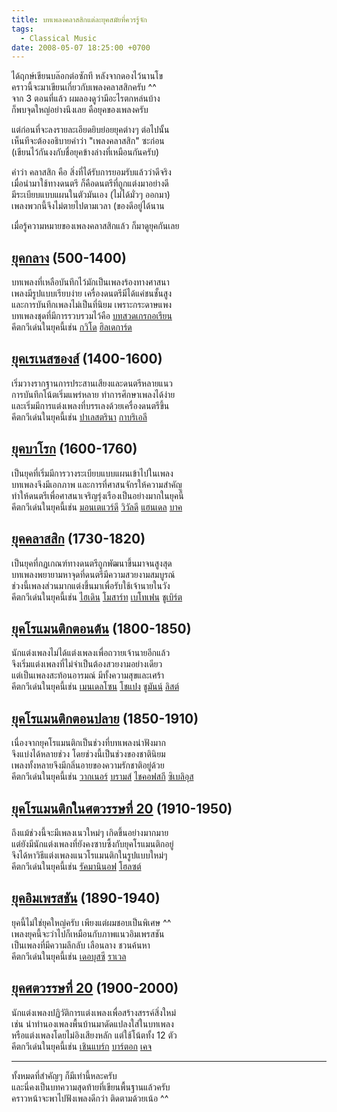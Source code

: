```yaml
---
title: บทเพลงคลาสสิกแต่ละยุคสมัยที่ควรรู้จัก
tags:
  - Classical Music
date: 2008-05-07 18:25:00 +0700
---
```


ได้ฤกษ์เขียนบล๊อกต่อซักที หลังจากดองไว้นานโข  
คราวนี้จะมาเขียนเกี่ยวกับเพลงคลาสสิกครับ ^^  
จาก 3 ตอนที่แล้ว ผมลองดูว่ามีอะไรตกหล่นบ้าง  
ก็พบจุดใหญ่อย่างนึงเลย คือยุคของเพลงครับ

แต่ก่อนที่จะลงรายละเอียดยิบย่อยยุคต่างๆ ต่อไปนั้น  
เห็นทีจะต้องอธิบายคำว่า "เพลงคลาสสิก" ซะก่อน  
(เขียนไว้กันงงกับชื่อยุคข้างล่างที่เหมือนกันครับ)

คำว่า คลาสสิก คือ สิ่งที่ได้รับการยอมรับแล้วว่าดีจริง  
เมื่อนำมาใช้ทางดนตรี ก็คือดนตรีที่ถูกแต่งมาอย่างดี  
มีระเบียบแบบแผนในตัวมันเอง (ไม่ได้มั่วๆ ออกมา)  
เพลงพวกนี้จึงไม่ตายไปตามเวลา (ของดีอยู่ได้นาน

เมื่อรู้ความหมายของเพลงคลาสสิกแล้ว ก็มาดูยุคกันเลย


## [ยุคกลาง][medieval] (500-1400)

บทเพลงที่เหลือบันทึกไว้มักเป็นเพลงร้องทางศาสนา  
เพลงมีรูปแบบเรียบง่าย เครื่องดนตรีมีได้แค่ชนชั้นสูง  
และการบันทึกเพลงไม่เป็นที่นิยม เพราะกระดาษแพง  
บทเพลงชุดที่มีการรวบรวมไว้คือ [บทสวดเกรกอเรียน][gregorian chant]  
คีตกวีเด่นในยุคนี้เช่น [กวิโด][Guido] [ฮิลเดการ์ด][Hildegard]


## [ยุคเรเนสซองส์][renaissance] (1400-1600)

เริ่มวางรากฐานการประสานเสียงและดนตรีหลายแนว  
การบันทึกโน้ตเริ่มแพร่หลาย ทำการศึกษาเพลงได้ง่าย  
และเริ่มมีการแต่งเพลงที่บรรเลงด้วยเครื่องดนตรีขึ้น  
คีตกวีเด่นในยุคนี้เช่น [ปาเลสตรินา][Palestrina] [กาบริเอลี][Gabrieli]


## [ยุคบาโรก][baroque] (1600-1760)

เป็นยุคที่เริ่มมีการวางระเบียบแบบแผนเข้าไปในเพลง  
บทเพลงจึงมีเอกภาพ และการที่ศาสนจักรให้ความสำคัญ  
ทำให้ดนตรีเพื่อศาสนาเจริญรุ่งเรืองเป็นอย่างมากในยุคนี้  
คีตกวีเด่นในยุคนี้เช่น [มอนเตแวร์ดี][Monteverdi] [วิวัลดี][Vivaldi] [แฮนเดล][Handel] [บาค][Bach]


## [ยุคคลาสสิก][classical] (1730-1820)

เป็นยุคที่กฏเกณฑ์ทางดนตรีถูกพัฒนาขึ้นมาจนสูงสุด  
บทเพลงพยายามหาจุดที่ดนตรีมีความสวยงามสมบูรณ์  
ช่วงนี้เพลงส่วนมากแต่งขึ้นมาเพื่อรับใช้เจ้านายในวัง  
คีตกวีเด่นในยุคนี้เช่น [ไฮเดิน][Hayden] [โมสาร์ท][Mozart] [เบโทเฟน][Beethoven] [ชูเบิร์ต][Schubert]


## [ยุคโรแมนติกตอนต้น][romantic #early] (1800-1850)

นักแต่งเพลงไม่ได้แต่งเพลงเพื่อถวายเจ้านายอีกแล้ว  
จึงเริ่มแต่งเพลงที่ไม่จำเป็นต้องสวยงามอย่างเดียว  
แต่เป็นเพลงสะท้อนอารมณ์ มีทั้งความสุขและเศร้า  
คีตกวีเด่นในยุคนี้เช่น [เมนเดลโซน][Mendelssohn] [โชแปง][Chopin] [ชูมันน์][Schumann] [ลิสต์][Liszt]


## [ยุคโรแมนติกตอนปลาย][romantic #late] (1850-1910)

เนื่องจากยุคโรแมนติกเป็นช่วงที่บทเพลงน่าฟังมาก  
จึงแบ่งได้หลายช่วง โดยช่วงนี้เป็นช่วงของชาตินิยม  
เพลงทั้งหลายจึงมีกลิ่นอายของความรักชาติอยู่ด้วย  
คีตกวีเด่นในยุคนี้เช่น [วากเนอร์][Wagner] [บรามส์][Brahms] [ไชคอฟสกี][Tchaikovsky] [ซิเบลิอุส][Sibelius]


## [ยุคโรแมนติกในศตวรรษที่ 20][romantic #20cen] (1910-1950)

ถึงแม้ช่วงนี้จะมีเพลงเนวใหม่ๆ เกิดขึ้นอย่างมากมาย  
แต่ยังมีนักแต่งเพลงที่ยังคงซาบซึ้งกับยุคโรแมนติกอยู่  
จึงได้หาวิธีแต่งเพลงแนวโรแมนติกในรูปแบบใหม่ๆ  
คีตกวีเด่นในยุคนี้เช่น [รัคมานินอฟ][Rachmaninoff] [โฮลซต์][Holst]


## [ยุคอิมเพรสชัน][impressionist] (1890-1940)

ยุคนี้ไม่ใช่ยุคใหญ่ครับ เพียงแต่ผมชอบเป็นพิเศษ ^^  
เพลงยุคนี้จะว่าไปก็เหมือนกับภาพแนวอิมเพรสชัน  
เป็นเพลงที่มีความลึกลับ เลือนลาง ชวนค้นหา  
คีตกวีเด่นในยุคนี้เช่น [เดอบุสซี][Debussy] [ราเวล][Ravel]


## [ยุคศตวรรษที่ 20][20th century] (1900-2000)

นักแต่งเพลงปฏิวัติการแต่งเพลงเพื่อสร้างสรรค์สิ่งใหม่  
เช่น นำทำนองเพลงพื้นบ้านมาดัดแปลงใส่ในบทเพลง  
หรือแต่งเพลงโดยไม่อิงเสียงหลัก แต่ใช้โน้ตทั้ง 12 ตัว  
คีตกวีเด่นในยุคนี้เช่น [เชินแบร์ก][Schoenberg] [บาร์ตอก][Bartok] [เคจ][Cage]

---

ทั้งหมดที่สำคัญๆ ก็มีเท่านี้หละครับ  
และนี่คงเป็นบทความสุดท้ายที่เขียนพื้นฐานแล้วครับ  
คราวหน้าจะพาไปฟังเพลงดีกว่า ติดตามด้วยเน้อ ^^


[medieval]: //en.wikipedia.org/wiki/Medieval_music
[gregorian chant]: //en.wikipedia.org/wiki/Gregorian_chant
[renaissance]: //en.wikipedia.org/wiki/Renaissance_music
[baroque]: //en.wikipedia.org/wiki/Baroque_music
[classical]: //en.wikipedia.org/wiki/Classical_period_%28music%29
[romantic #early]: //en.wikipedia.org/wiki/Romantic_music#Early_Romantic_.281800-1850.29
[romantic #late]: //en.wikipedia.org/wiki/Romantic_music#Late_Romantic_Era_.281850-1910.29
[romantic #20cen]: //en.wikipedia.org/wiki/Romantic_music#Romanticism_in_the_20th_century
[impressionist]: //en.wikipedia.org/wiki/Impressionist_music
[20th century]: //en.wikipedia.org/wiki/20th_century_classical_music

[Guido]: //en.wikipedia.org/wiki/Guido_of_Arezzo
[Hildegard]: //en.wikipedia.org/wiki/Hildegard_of_Bingen
[Palestrina]: //en.wikipedia.org/wiki/Giovanni_Pierluigi_da_Palestrina
[Gabrieli]: //en.wikipedia.org/wiki/Giovanni_Gabrieli
[Monteverdi]: //en.wikipedia.org/wiki/Claudio_Monteverdi
[Vivaldi]: //en.wikipedia.org/wiki/Antonio_Vivaldi
[Handel]: //en.wikipedia.org/wiki/Handel
[Bach]: //en.wikipedia.org/wiki/Johann_Sebastian_Bach
[Hayden]: //en.wikipedia.org/wiki/Joseph_Haydn
[Mozart]: //en.wikipedia.org/wiki/Wolfgang_Amadeus_Mozart
[Beethoven]: //en.wikipedia.org/wiki/Ludwig_van_Beethoven
[Schubert]: //en.wikipedia.org/wiki/Franz_Schubert
[Mendelssohn]: //en.wikipedia.org/wiki/Felix_Mendelssohn
[Chopin]: //en.wikipedia.org/wiki/Fr%C3%A9d%C3%A9ric_Chopin
[Schumann]: //en.wikipedia.org/wiki/Robert_Schumann
[Liszt]: //en.wikipedia.org/wiki/Franz_Liszt
[Wagner]: //en.wikipedia.org/wiki/Richard_Wagner
[Brahms]: //en.wikipedia.org/wiki/Johannes_Brahms
[Tchaikovsky]: //en.wikipedia.org/wiki/Pyotr_Ilyich_Tchaikovsky
[Sibelius]: //en.wikipedia.org/wiki/Jean_Sibelius
[Rachmaninoff]: //en.wikipedia.org/wiki/Sergei_Rachmaninoff
[Holst]: //en.wikipedia.org/wiki/Gustav_Holst
[Debussy]: //en.wikipedia.org/wiki/Claude_Debussy
[Ravel]: //en.wikipedia.org/wiki/Maurice_Ravel
[Schoenberg]: //en.wikipedia.org/wiki/Arnold_Schoenberg
[Bartok]: //en.wikipedia.org/wiki/B%C3%A9la_Bart%C3%B3k
[Cage]: //en.wikipedia.org/wiki/John_Cage
